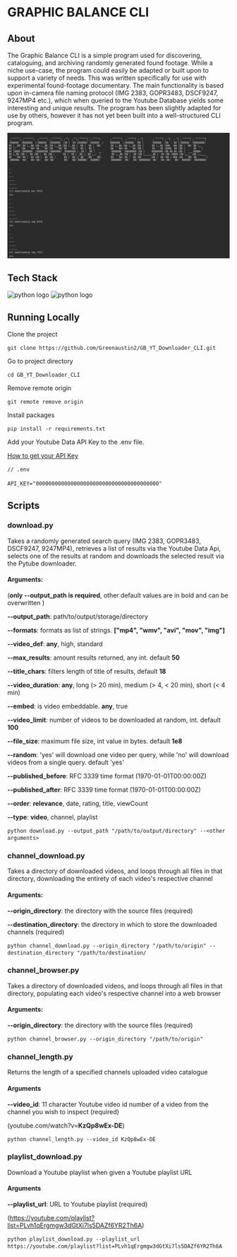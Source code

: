 # GRAPHIC BALANCE CLI

## About

The Graphic Balance CLI is a simple program used for discovering, cataloguing, and archiving randomly generated found footage. While a niche use-case, the program could easily be adapted or built upon to support a variety of needs. This was written specifically for use with experimental found-footage documentary. The main functionality is based upon in-camera file naming protocol (IMG 2383, GOPR3483, DSCF9247, 9247MP4 etc.), which when queried to the Youtube Database yields some interesting and unique results. The program has been slightly adapted for use by others, however it has not yet been built into a well-structured CLI program.

![screen shot one](./gbd.png?raw=true)

## Tech Stack

![python logo](https://img.shields.io/badge/Python-FFD43B?style=for-the-badge&logo=python&logoColor=blue) ![python logo](https://img.shields.io/badge/YouTube-FF0000?style=for-the-badge&logo=youtube&logoColor=white) 


## Running Locally

Clone the project
```
git clone https://github.com/Greenaustin2/GB_YT_Downloader_CLI.git
```
Go to project directory
```
cd GB_YT_Downloader_CLI
```
Remove remote origin
```
git remote remove origin
```
Install packages
```
pip install -r requirements.txt
```

Add your Youtube Data API Key to the .env file.

[How to get your API Key](https://blog.hubspot.com/website/how-to-get-youtube-api-key)
```
// .env

API_KEY="000000000000000000000000000000000000000"
```

## Scripts

### download.py

Takes a randomly generated search query (IMG 2383, GOPR3483, DSCF9247, 9247MP4), retrieves a list of results via the Youtube Data Api, selects one of the results at random and downloads the selected result via the Pytube downloader.

#### Arguments:

(**only --output_path is required**, other default values are in bold and can be overwritten )

**--output_path**: path/to/output/storage/directory

**--formats**: formats as list of strings. **["mp4", "wmv", "avi", "mov", "img"]**

**--video_def**: **any**, high, standard

**--max_results**: amount results returned, any int. default **50**

**--title_chars**: filters length of title of results, default **18**

**--video_duration**: **any**, long (> 20 min), medium (> 4, < 20 min), short (< 4 min)

**--embed**: is video embeddable. **any**, true

**--video_limit**: number of videos to be downloaded at random, int. default **100**

**--file_size**: maximum file size, int value in bytes. default **1e8**

**--random**: 'yes' will download one video per query, while 'no' will download videos from a single query. default 'yes'

**--published_before**: RFC 3339 time format (1970-01-01T00:00:00Z)

**--published_after**: RFC 3339 time format (1970-01-01T00:00:00Z)

**--order**: **relevance**, date, rating, title, viewCount

**--type**: **video**, channel, playlist

```
python download.py --output_path "/path/to/output/directory" --<other arguments>
```

### channel_download.py

Takes a directory of downloaded videos, and loops through all files in that directory, downloading the entirety of each video's respective channel

#### Arguments:

**--origin_directory**: the directory with the source files (required)

**--destination_directory**: the directory in which to store the downloaded channels (required)
```
python channel_download.py --origin_directory "/path/to/origin" --destination_directory "/path/to/destination/
```

### channel_browser.py

Takes a directory of downloaded videos, and loops through all files in that directory, populating each video's respective channel into a web browser

#### Arguments:

**--origin_directory**: the directory with the source files (required)

```
python channel_browser.py --origin_directory "/path/to/origin"
```

### channel_length.py

Returns the length of a specified channels uploaded video catalogue

#### Arguments
**--video_id**: 11 character Youtube video id number of a video from the channel you wish to inspect (required)

(youtube.com/watch?v=**KzQp8wEx-DE**)

```
python channel_length.py --video_id KzQp8wEx-DE
```

### playlist_download.py

Download a Youtube playlist when given a Youtube playlist URL

#### Arguments
**--playlist_url**: URL to Youtube playlist (required)

(https://youtube.com/playlist?list=PLvh1qErgmgw3dGtXi7ls5DAZf6YR2Th6A)

```
python playlist_download.py --playlist_url https://youtube.com/playlist?list=PLvh1qErgmgw3dGtXi7ls5DAZf6YR2Th6A
```







